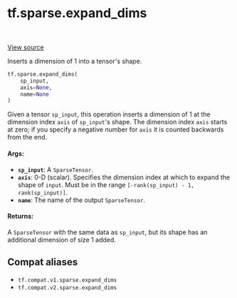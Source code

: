 <div itemscope itemtype="http://developers.google.com/ReferenceObject">
<meta itemprop="name" content="tf.sparse.expand_dims" />
<meta itemprop="path" content="Stable" />
</div>

# tf.sparse.expand_dims

<!-- Insert buttons and diff -->

<table class="tfo-notebook-buttons tfo-api" align="left">
</table>

<a target="_blank" href="/code/stable/tensorflow/python/ops/sparse_ops.py">View source</a>



Inserts a dimension of 1 into a tensor's shape.

``` python
tf.sparse.expand_dims(
    sp_input,
    axis=None,
    name=None
)
```



<!-- Placeholder for "Used in" -->

Given a tensor `sp_input`, this operation inserts a dimension of 1 at the
dimension index `axis` of `sp_input`'s shape. The dimension index `axis`
starts at zero; if you specify a negative number for `axis` it is counted
backwards from the end.

#### Args:


* <b>`sp_input`</b>: A `SparseTensor`.
* <b>`axis`</b>: 0-D (scalar). Specifies the dimension index at which to expand the
  shape of `input`. Must be in the range `[-rank(sp_input) - 1,
  rank(sp_input)]`.
* <b>`name`</b>: The name of the output `SparseTensor`.


#### Returns:

A `SparseTensor` with the same data as `sp_input`, but its shape has an
additional dimension of size 1 added.


## Compat aliases

* `tf.compat.v1.sparse.expand_dims`
* `tf.compat.v2.sparse.expand_dims`


